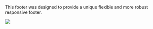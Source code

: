This footer was designed to provide a unique flexible and more robust responsive footer.

![](http://dl.dropboxusercontent.com/u/262883353/Carter/Open%20Bento/Screen%20Shot%202014-03-04%20at%203.45.27%20PM.png)
